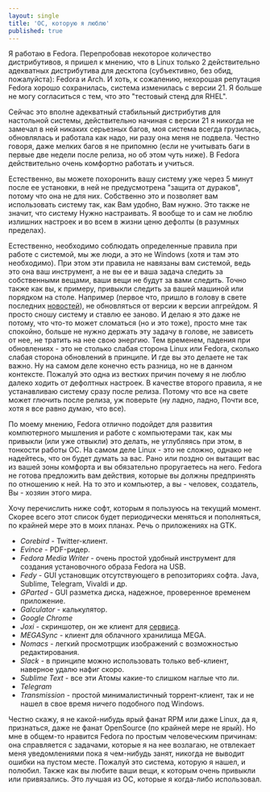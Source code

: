 ```yaml
---
layout: single
title: 'ОС, которую я люблю'
published: true
---
```


Я работаю в Fedora. Перепробовав некоторое количество дистрибутивов, я пришел к мнению, что в Linux только 2 действительно адекватных дистрибутива для десктопа (субъективно, без обид, пожалуйста): Fedora и Arch. И хоть, к сожалению, нехорошая репутация Fedora хорошо сохранилась, система изменилась с версии 21. Я больше не могу согласиться с тем, что это "тестовый стенд для RHEL".  

Сейчас это вполне адекватный стабильный дистрибутив для настольной системы, действительно начиная с версии 21 я никогда не замечал в ней никаких серьезных багов, моя система всегда грузилась, обновлялась и работала как надо, ни разу она меня не подвела. Честно говоря, даже мелких багов я не припомню (если не учитывать баги в первые две недели после релиза, но об этом чуть ниже). В Fedora действительно очень комфортно работать и учиться.

Естественно, вы можете похоронить вашу систему уже через 5 минут после ее установки, в ней не предусмотрена "защита от дураков", потому что она не для них. Собственно это и позволяет вам использовать систему так, как Вам удобно, Вам нужно. Это также не значит, что систему Нужно настраивать. Я вообще то и сам не люблю излишних настроек и во всем в жизни ценю дефолты (в разумных пределах).  

Естественно, необходимо соблюдать определенные правила при работе с системой, мы же люди, а это не Windows (хотя и там это необходимо). При этом эти правила не навязаны вам системой, ведь это она ваш инструмент, а не вы ее и ваша задача следить за собственными вещами, ваши вещи не будут за вами следить. Точно также как вы, к примеру, привыкли следить за вашей машиной или порядком на столе. Например (первое что,  пришло в голову в свете последних [новостей](https://www.opennet.ru/opennews/art.shtml?num=45541)), не обновляться от версии к версии апгрейдом. Я просто сношу систему и ставлю ее заново. И делаю я это даже не потому, что что-то может сломаться (но и это тоже), просто мне так спокойно, больше не нужно держать эту задачу в голове, не зависеть от нее, не тратить на нее свою энергию. Тем временем, падения при обновлениях - это не столько слабая сторона Linux или Fedora, сколько слабая сторона обновлений в принципе. И где вы это делаете не так важно. Ну на самом деле конечно есть разница, но не в данном контексте. Пожалуй это одна из вестких причин почему я не люблю далеко ходить от дефолтных настроек. В качестве второго правила, я не устанавливаю систему сразу после релиза. Потому что все на свете может глючить после релиза, уж поверьте (ну ладно, ладно, Почти все, хотя я все равно думаю, что все).

По моему мнению, Fedora отлично подойдет для развития компютерного мышления и работе с компьютерами так, как мы привыкли (или уже отвыкли) это делать, не углубляясь при этом, в тонкости работы ОС. На самом деле Linux - это не сложно, однако не надейтесь, что он будет думать за вас. Рано или поздно он вытащит вас из вашей зоны комфорта и вы обязательно проругаетесь на него. Fedora не готова предложить вам действия, которые вы должны предпринять по отношению к ней. На то это и компьютер, а вы - человек, создатель, Вы - хозяин этого мира.

Хочу перечислить ниже софт, которым я пользуюсь на текущий момент. Скорее всего этот список будет периодически меняться и пополняться, по крайней мере это в моих планах. Речь о приложениях на GTK.

- _Corebird_ - Twitter-клиент.
- _Evince_ - PDF-ридер.
- _Fedora Media Writer_ - очень простой удобный инструмент для создания установочного образа Fedora на USB.
- _Fedy_ - GUI установщик отсутствующего в репозиториях софта. Java, Sublime, Telegram, Vivaldi и др.
- _GParted_ - GUI разметка диска, надежное, проверенное временем приложение.
- _Galculator_ - калькулятор.
- _Google Chrome_
- _Joxi_ - скриншотер, он же клиент для [сервиса](https://joxi.net/).
- _MEGASync_ - клиент для облачного хранилища MEGA.
- _Nomacs_ - легкий просмотрщик изображений с возможностью редактирования.
- _Slack_ - в принципе можно использовать только веб-клиент, наверное удалю нафиг скоро.
- _Sublime Text_ - все эти Атомы какие-то слишком наглые что ли.
- _Telegram_
- _Transmission_ - простой минималистичный торрент-клиент, так и не нашел в свое время ничего подобного под Windows.

Честно скажу, я не какой-нибудь ярый фанат RPM или даже Linux, да я, признаться, даже не фанат OpenSource (по крайней мере не ярый). Но мне в общем-то нравится Fedora по простым человеческим причинам: она справляется с задачами, которые я на нее возлагаю, не отвлекает меня уведомлениями пока я чем-нибудь занят, никогда не выводит ошибки на пустом месте. Пожалуй это система, которую я нашел, и полюбил. Также как вы любите ваши вещи, к которым очень привыкли или привязались. Это лучшая из ОС, которые я когда-либо использовал.
